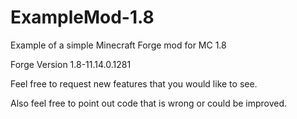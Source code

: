 ExampleMod-1.8
==============

Example of a simple Minecraft Forge mod for MC 1.8

Forge Version 1.8-11.14.0.1281

Feel free to request new features that you would like to see.

Also feel free to point out code that is wrong or could be improved.

